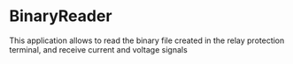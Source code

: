 # BinaryReader
This application allows to read the binary file created in the relay protection terminal, and receive current and voltage signals
